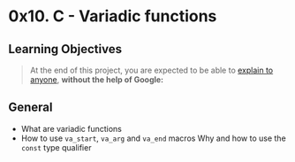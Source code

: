 # 0x10. C - Variadic functions

## Learning Objectives
> At the end of this project, you are expected to be able to [explain to anyone](https://alx-intranet.hbtn.io/rltoken/QhsjfwBH5C7EriBICg67sQ), **without the help of Google:**

## General
* What are variadic functions
* How to use <code>va_start</code>, <code>va_arg</code> and <code>va_end</code> macros
Why and how to use the <code>const</code> type qualifier
